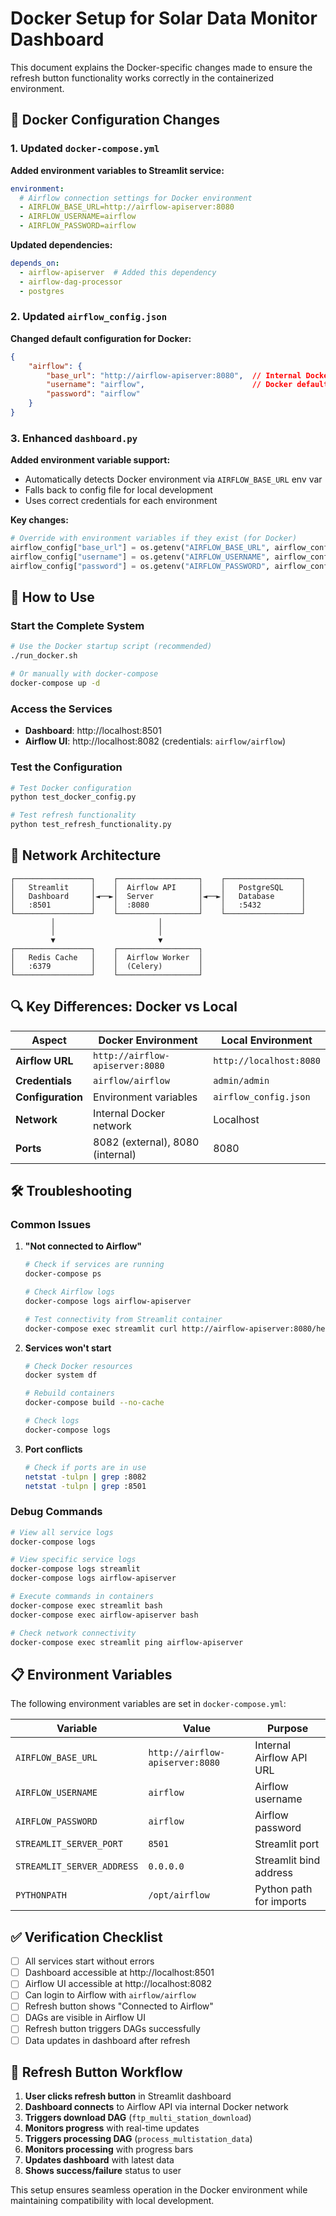 # Docker Setup for Solar Data Monitor Dashboard

This document explains the Docker-specific changes made to ensure the refresh button functionality works correctly in the containerized environment.

## 🐳 Docker Configuration Changes

### 1. Updated `docker-compose.yml`

**Added environment variables to Streamlit service:**
```yaml
environment:
  # Airflow connection settings for Docker environment
  - AIRFLOW_BASE_URL=http://airflow-apiserver:8080
  - AIRFLOW_USERNAME=airflow
  - AIRFLOW_PASSWORD=airflow
```

**Updated dependencies:**
```yaml
depends_on:
  - airflow-apiserver  # Added this dependency
  - airflow-dag-processor
  - postgres
```

### 2. Updated `airflow_config.json`

**Changed default configuration for Docker:**
```json
{
    "airflow": {
        "base_url": "http://airflow-apiserver:8080",  // Internal Docker network
        "username": "airflow",                        // Docker default credentials
        "password": "airflow"
    }
}
```

### 3. Enhanced `dashboard.py`

**Added environment variable support:**
- Automatically detects Docker environment via `AIRFLOW_BASE_URL` env var
- Falls back to config file for local development
- Uses correct credentials for each environment

**Key changes:**
```python
# Override with environment variables if they exist (for Docker)
airflow_config["base_url"] = os.getenv("AIRFLOW_BASE_URL", airflow_config.get("base_url", "http://localhost:8080"))
airflow_config["username"] = os.getenv("AIRFLOW_USERNAME", airflow_config.get("username", "admin"))
airflow_config["password"] = os.getenv("AIRFLOW_PASSWORD", airflow_config.get("password", "admin"))
```

## 🚀 How to Use

### Start the Complete System

```bash
# Use the Docker startup script (recommended)
./run_docker.sh

# Or manually with docker-compose
docker-compose up -d
```

### Access the Services

- **Dashboard**: http://localhost:8501
- **Airflow UI**: http://localhost:8082 (credentials: `airflow/airflow`)

### Test the Configuration

```bash
# Test Docker configuration
python test_docker_config.py

# Test refresh functionality
python test_refresh_functionality.py
```

## 🔧 Network Architecture

```
┌─────────────────┐    ┌──────────────────┐    ┌─────────────────┐
│   Streamlit     │    │  Airflow API     │    │   PostgreSQL    │
│   Dashboard     │◄──►│  Server          │◄──►│   Database      │
│   :8501         │    │  :8080           │    │   :5432         │
└─────────────────┘    └──────────────────┘    └─────────────────┘
         │                       │
         │                       │
         ▼                       ▼
┌─────────────────┐    ┌──────────────────┐
│   Redis Cache   │    │  Airflow Worker  │
│   :6379         │    │  (Celery)        │
└─────────────────┘    └──────────────────┘
```

## 🔍 Key Differences: Docker vs Local

| Aspect | Docker Environment | Local Environment |
|--------|-------------------|-------------------|
| **Airflow URL** | `http://airflow-apiserver:8080` | `http://localhost:8080` |
| **Credentials** | `airflow/airflow` | `admin/admin` |
| **Configuration** | Environment variables | `airflow_config.json` |
| **Network** | Internal Docker network | Localhost |
| **Ports** | 8082 (external), 8080 (internal) | 8080 |

## 🛠️ Troubleshooting

### Common Issues

1. **"Not connected to Airflow"**
   ```bash
   # Check if services are running
   docker-compose ps
   
   # Check Airflow logs
   docker-compose logs airflow-apiserver
   
   # Test connectivity from Streamlit container
   docker-compose exec streamlit curl http://airflow-apiserver:8080/health
   ```

2. **Services won't start**
   ```bash
   # Check Docker resources
   docker system df
   
   # Rebuild containers
   docker-compose build --no-cache
   
   # Check logs
   docker-compose logs
   ```

3. **Port conflicts**
   ```bash
   # Check if ports are in use
   netstat -tulpn | grep :8082
   netstat -tulpn | grep :8501
   ```

### Debug Commands

```bash
# View all service logs
docker-compose logs

# View specific service logs
docker-compose logs streamlit
docker-compose logs airflow-apiserver

# Execute commands in containers
docker-compose exec streamlit bash
docker-compose exec airflow-apiserver bash

# Check network connectivity
docker-compose exec streamlit ping airflow-apiserver
```

## 📋 Environment Variables

The following environment variables are set in `docker-compose.yml`:

| Variable | Value | Purpose |
|----------|-------|---------|
| `AIRFLOW_BASE_URL` | `http://airflow-apiserver:8080` | Internal Airflow API URL |
| `AIRFLOW_USERNAME` | `airflow` | Airflow username |
| `AIRFLOW_PASSWORD` | `airflow` | Airflow password |
| `STREAMLIT_SERVER_PORT` | `8501` | Streamlit port |
| `STREAMLIT_SERVER_ADDRESS` | `0.0.0.0` | Streamlit bind address |
| `PYTHONPATH` | `/opt/airflow` | Python path for imports |

## ✅ Verification Checklist

- [ ] All services start without errors
- [ ] Dashboard accessible at http://localhost:8501
- [ ] Airflow UI accessible at http://localhost:8082
- [ ] Can login to Airflow with `airflow/airflow`
- [ ] Refresh button shows "Connected to Airflow"
- [ ] DAGs are visible in Airflow UI
- [ ] Refresh button triggers DAGs successfully
- [ ] Data updates in dashboard after refresh

## 🔄 Refresh Button Workflow

1. **User clicks refresh button** in Streamlit dashboard
2. **Dashboard connects** to Airflow API via internal Docker network
3. **Triggers download DAG** (`ftp_multi_station_download`)
4. **Monitors progress** with real-time updates
5. **Triggers processing DAG** (`process_multistation_data`)
6. **Monitors processing** with progress bars
7. **Updates dashboard** with latest data
8. **Shows success/failure** status to user

This setup ensures seamless operation in the Docker environment while maintaining compatibility with local development.
